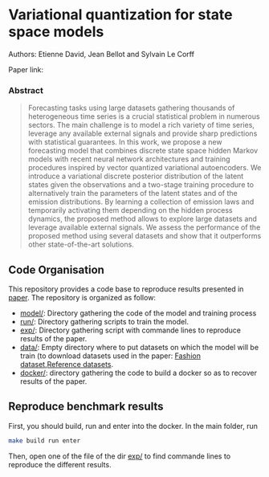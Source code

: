 # Variational quantization for state space models

Authors: Etienne David, Jean Bellot and Sylvain Le Corff

Paper link: 

### Abstract
> Forecasting tasks using large datasets gathering thousands of heterogeneous time series is a crucial statistical problem in numerous sectors. The main challenge is to model a rich variety of time series, leverage any available external signals and provide sharp predictions with statistical guarantees. In this work, we propose a new forecasting model that combines discrete state space hidden Markov models with recent neural network architectures and training procedures inspired by vector quantized variational autoencoders. We introduce a variational discrete posterior distribution of the latent states given the observations and a two-stage training procedure to alternatively train the parameters of the latent states and of the emission distributions. By learning a collection of emission laws and temporarily activating them depending on the hidden process dynamics, the proposed method allows to explore large datasets and leverage available external signals. We assess the performance of the proposed method using several datasets and show that it outperforms other state-of-the-art solutions.

## Code Organisation

This repository provides a code base to reproduce results presented in [paper](). The repository is organized as follow:

 - [model/](model/): Directory gathering the code of the model and training process
 - [run/](run/): Directory gathering scripts to train the model.
 - [exp/](exp/): Directory gathering script with commande lines to reproduce results of the paper.
 - [data/](data/): Empty directory where to put datasets on which the model will be train (to download datasets used in the paper: [Fashion dataset](https://github.com/etidav/HERMES),[Reference datasets](https://drive.google.com/drive/folders/1ZOYpTUa82_jCcxIdTmyr0LXQfvaM9vIy).
 - [docker/](docker/): directory gathering the code to build a docker so as to recover results of the paper.  

## Reproduce benchmark results

First, you should build, run and enter into the docker. In the main folder, run
```bash
make build run enter
```
Then, open one of the file of the dir [exp/](exp/) to find commande lines to reproduce the different results.
